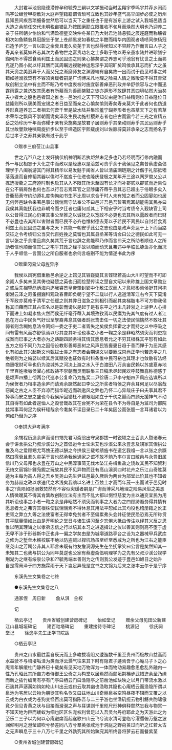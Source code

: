 <!-- { "loadSidebar": true } -->
　　大封君半池翁隐德潜修孕和毓秀三嗣以文学振动当时孟翔宇季鸣宇并荐乡闱而鸣宇公继登甲榜敷对大庭声望籍籍谓青琐可立致也其妙年盛气高举阔步必使之历州县知民间疾苦琐细备尝然后可以当天下之重任也于是有浙东上游之试入我城邑适当大造之余前任交代未明税亩错乱乃按图磨勘立限推收不旬月而焕然大明也乃迎养二亲于任所朝夕怡怡和气满盈德星交映仲冬某日乃大封君池翁悬弧之辰趍庭而称觞者相次如鱼鳞翁具冠服坐于堂上苍颜黑发如春桃之半酣而精华内固观者啧啧同僚杨冠石造予庐乞一言以彰之余衰且耄久矣芜于言也然辱侯知义不容辞乃作而言曰人子之寿其亲者莫如养志其次为备物世之富贵功名之士多取于物以寿亲虽水陆并进珍膳宁鍸何所不得然食焉利兹土而民固违之则亲心拂矣谓之养志可乎池翁有忧世之土而弗克遂乃图小就以纡其悃而其周瞩远视驰神运思深乎其昭旷矣鸣侯承其志而扩大之虽其天资之美迥异于人而父兄之渐磨师友之渊源端有自矣故一出而试于邑见时事之舛错如拯溺救焚有不容须臾缓者嗣是广询博采凡地理之险易人情之微暧莫不得其青綮故创制立法中有主而不眩乃考中度衷权时施宜彰善瘅恶刑政并举舒徐容与之中而迅霆雨露之兼济故其愿者有所藉而为善而桀黠之徒亦遁形不敢肆其恶四境帖然大治矣夫小者大之殷也邑者国之推也一邑治推之天下可知矣由是治日益精则位日益隆位日益隆则所以褒美而宠锡之者日益至而亲之心愉矣愉则寿矣寿亲莫大于此者何也伪道养形真道养志二者相去何啻千里是故水陆并集珍羞宁鍸养形者也虽萃天下之有若草木荣华之飘风不崇朝而诡矣泽及生民功施社稷养志者也应古而震今若三光之宣精五岳之効珍历千年而弥耀于亲有荣施矣是故君子居则寿乎其亲动则寿乎其民远则寿乎其世故謦欬唾咦周旋折步以至于缔造区宇熙载虔刘以佐厥辟莫非承亲之志而扬名于后世孝子之寿其亲孰有过于此乎 

　　○赠李三府莅江山县事 

　　世之亢??八之士发奸摘伏机神明断若执炬然未足多也乃若经明而行修内融而外一与民相忘于大化之中而政以是经惠以是洽兹可贵乎余于我侯见之矣昔蔡虚斋倡理学于八闽翁游其门得其精华以易发魁于闽省人皆以清庙瑚琏期之计偕于礼部抵牾落落退而自修韬其器以俟时不岌岌于仕进也隆庆登极之某年开三途以网罗俊乂公以拣选授衢之三府遵时制也启其从入不限其所未至固有长才而补郡贰以郡贰而迁臬伯在公不屑屑然也何也吾以行吾志焉耳官之显陟庸芥蔕乎且其志巳超出于俗眼多矣入吾衢茹荼守约动遵礼度恂恂如书生不比周以求合于时人未有知之者而公固晏如也居无何弊邑缺令来署邑事公惴惴焉守法奉公不曰邑非吾邑吾暂署焉耳胡能需其民亦曰我侯其真能抚我也非朝令而夕迁者也庸何贰其上下相安乎时当考绩令入觐缺官上司以公昔得江民心仍署其事公至推之以诚抚之以宽政不必更也去其所以蠹政者而巳财不必豊也去其所以害财者而巳民不必齐也惟树德去莠以子若民不离民以自封若食焉利兹土而民固违之虽与之天下其能一朝安乎此公之志也由是政声旁达于上下而当路交征之令考绩归公当交代百姓挽之莫留也其属县丞某等请佥曰公之德民如此可无一言以张之乎余耄且病久矣其荒于言也辞之弗能释乃作而言曰天之所助者顺也人之所助者信也顺而信其仁之宅乎其政之经乎故以顺而动天且弗违中孚临民豚鱼亦化而况于人乎顺信一言固公之所自服者也余何言临别不能为情遂书此为序 

　　○赠霍冈易父母旌异序 

　　我侯以风宪借重敝邑余逆之上馆见其容嶷嶷其言铿铿若高山大川可望而不可即余阅人多矣未见其俦也疑楚之英也归而捡楚传读之楚自文昭以来称雄上国文章勋业之盛后先相望彪炳海内迄我睿景皇帝肇封郢中化敷江汉而人才愈彬彬焉侯挺其间抱衡湘云泽之奇蚤掇巍科观政春曹即负朝宁望不二载以行人选道清军江右今天下莫淆于军政亦莫难于清军之任缓之则其弊日滋急之则相引而起其突梯脂韦不可方物我侯称其旧藉而正其占伍名以是彰而谤以是起于是有东平之行未几转浙之上游尹人心排下而进上如凝氷焦火然而侯无纤毫芥蔕入其境孜孜焉以民瘼为先其气度有过人者江邑在万山中民负气好讼至孥裔弗息其强者鸱张鸷击任一切之法使民惴惴然不敢吐其弱者则含糊姑息法令罔娴一委之于吏二者胥失之矣侯负挥霍之才而持之以中呼吸之间有雷有风而亦舒徐焉以尽其变其听讼也事之小者一鞠之余是非昭然须臾而判吏抱成案而巳事之大者亦为之踌蹰四顾务得其情其愿息者允之不穷其根株其平恕有如此五方之俗不同乃为之因俗设教彰善瘴恶树之风声民皆亹亹日趋于善而惮于为恶其感化有如此其兴起斯文也甄拔士类之有志者会期课文以要厥成崇尚正学也若逸平之几绝者则为之婚娶以续其后其赋役也征敛有时科条惟中民可裕也其理才也敛散有法经商惠氓财可阜也仍为浚城外之河决上游之水入于白渡田八万余亩民赖以苏盛夏赤地千里百姓嗷嗷侯濯心修政祷不崇朝而灵雨联集三日稿禾尽起民欢呼鼓舞翕称德感于是颂声四播上彻两台代巡李公复命乃为旌奖二尹徐唐二尹李守魁四尹凤应选谋所以为侯贺者乃相率造余庐而请焉余蹶然起曰李公之所奖者特侯之弃余耳何足以尽翁哉窃闻之古之人臣不弃凉而猎华昵近而疏逖风之弊也乃怀二心异哉庄子曰夫事其君不择事而安之忠之盛也今我侯斥回错枉不避艰阻如立于千仞之巅而四顾无援神气不动其自得有如此者遑恤人之毁誉哉故其在台宪不为荣在县令不为辱自是为监司为部院兹常事耳何足为侯轩轾哉余今耄矣不读目录巳二十年矣因公而张胆一言耳诸君以为何如乃僣为之序 

　　○奉拱大尹考满序 

　　余甥程历造余庐而请曰甥先君习斋翁出守泉郡拔一时锐颖之士百余人暨诸春元会于讲舍拱公乃叔沙溪公为之首倡迨今士论未艾也沙溪公来永豊念及甥家其侄拱公推及乌之爱顾甥尤笃愧无德以酬之今拱侯三载考绩旌书在道乞我祖一言以张之余蹶然曰霈衰且耄久矣芜于言也然承我侯通家之谊不敢不勉乃率尔言曰敝邑与永豊旧属信川乃父母邦也永豊在万山之中民淳事简无伐木坠江舟楫鱼盐之饶故其民不知贸利无绮文丽锦针鍕凫鍜之玩故其民不见异物而迁有高山溪洞四时花卉之乐江山奇胜莫适为主每为高人得之吾乡吴尧山先生尹兹邑最久厥后为两台为部堂此阶其也不知者务为赫赫之政以求速代之术浅矣我翁以名进士莅兹土才高而年茂一出而试于邑见时事之?真陨如拯溺救焚然有不容似臾缓者嗣是广询而博采凡地理之险易风俗之美恶人情微暧莫不得其肯綮故创制立法有主而不乱大都以恻怛慈爱为主以通变宜民为用其听讼也事之小者一鞫之余是非昭然不须臾而判事之大者为之四顾踌蹰务得其情有愿息者允之弗穷其根株使民惴惴焉不得休息其用法平恕如此其均役也稽册籍之讹正吏胥之弊立九等之法使富者无得幸免贫者不至偏累弗头会并征使民恐恐焉无所称贷其平赋量情如此由是开明伦之堂日与诸生讲习至夕忘倦大抵由传注以绎其义反之思惟以明其理诲之以孝弟忠信之行以培其本习之进退揖让之仪以善其则则高不堕于虚无卑不涉于形器斯中正也非一偏之学矣由是为城墎道路亭台之设为之器械甲兵武库之修为之堑垒木樵校联不绝以防盗贼以捍坑场虽至纤至悉咸为之所也为江右之能臣继尧山之芳躅公非其人耶言未既有约友詹洞源先生在坐抚掌笑曰公言是矣然知其一未知其二也我与拱公为同年莫逆也公家有蔡虚斋倡明理学为之先有父叔沙溪公视学荆湖为之继有绥泉公孕和??毓秀端本善则为之传则我公发迹于豊邑如旭日之始升自是霈膏泽于四方施霖雨于天下岂足异哉是宜书之文锦为后来之张本云尔于是乎序 

　　东溪先生文集卷之七终 

　　●东溪先生文集卷之八 

　　通家侄　周日新 
　　詹从淇　仝校 

　　记 

　　栖云亭记 
　　贵州省城创建营房碑记 
　　怡如堂记 
　　赠余父母见田公新建江山县城垣碑记 
　　建百祜塔碑记 
　　重建接待寺碑记 
　　桃源记 
　　徐氏祠堂记 
　　徐逸平先生正学书院跋 

　　○栖云亭记 

　　贵州之山水最胜葢自辰沅而上多峻拔凌阻又逶迤数千里至贵州而极故山益高而水益驶不与培塿垢洼为类而浮云灏气往来其下时有隐君子遯焉吾于心庵马子卜之心庵青年解缓杜门静养巳十载矣有见天地万物浑为一体而物动易趣愈思愈乱外融内一性乃孔昭此其所自力者侍御王公奇之为构堂以居焉然而颓垣荆榛步武错迕余至乃缉而新之插竹编篱有亭有门亭曰栖云门曰渔隐亭之前凿池如玦映之以月门带流水激以石湍其声潺潺如钩如轮山川出云或曰云取其幽也渔取其隐也心庵栖云而渔隐所谓以泉池为宅居以云物为朋徒其称名欤又曰兹地山川奇丽泉谷空鸣昼夜不辍而又覆之以云或为白衣或为苍狗变怪百出莫可指陈吾与二三子游也坐渔矶揽云物引觞共酌啸傲竟夕但见青黄之状与目接而瀯瀯之声与耳谋则千里咫尺形神俱释颓然忘我与物冥一不知天地为巨而蝼蚁为细也区区名宠权利曾足以入吾灵台丹府耶此之为天游此之为至乐二三子以为何以心庵避席而起遂歌曰山云飞兮流水清可登临兮濯缨俯万壑之波澜仰明月之澄莹鼓吹兮参差同八方兮羣英张咸池于洞庭之野荷蒉过而听之灴若太古之无声瞬息于三十八万七千里之外孰究其所始孰究其所终吾将萝云石而餐紫茎 

　　○贵州省城创建营房碑记 

